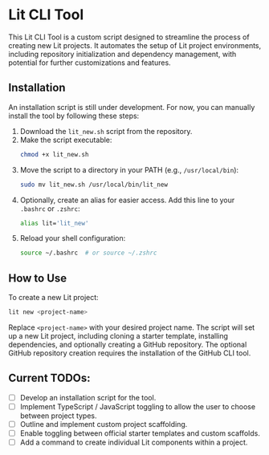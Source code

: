 # Lit CLI Tool

This Lit CLI Tool is a custom script designed to streamline the process of creating new Lit projects. It automates the setup of Lit project environments, including repository initialization and dependency management, with potential for further customizations and features.

## Installation

An installation script is still under development. For now, you can manually install the tool by following these steps:

1. Download the `lit_new.sh` script from the repository.
2. Make the script executable:
   ```bash
   chmod +x lit_new.sh
   ```
3. Move the script to a directory in your PATH (e.g., `/usr/local/bin`):
   ```bash
   sudo mv lit_new.sh /usr/local/bin/lit_new
   ```
4. Optionally, create an alias for easier access. Add this line to your `.bashrc` or `.zshrc`:
   ```bash
   alias lit='lit_new'
   ```
5. Reload your shell configuration:
   ```bash
   source ~/.bashrc  # or source ~/.zshrc
   ```

## How to Use

To create a new Lit project:

```bash
lit new <project-name>
```

Replace `<project-name>` with your desired project name. The script will set up a new Lit project, including cloning a starter template, installing dependencies, and optionally creating a GitHub repository. The optional GitHub repository creation requires the installation of the GitHub CLI tool.

## Current TODOs:

- [ ] Develop an installation script for the tool.
- [ ] Implement TypeScript / JavaScript toggling to allow the user to choose between project types.
- [ ] Outline and implement custom project scaffolding.
- [ ] Enable toggling between official starter templates and custom scaffolds.
- [ ] Add a command to create individual Lit components within a project.
